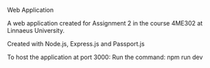 Web Application

A web application created for Assignment 2 in the course 4ME302 at Linnaeus University.

Created with Node.js, Express.js and Passport.js

To host the application at port 3000:
Run the command: npm run dev
